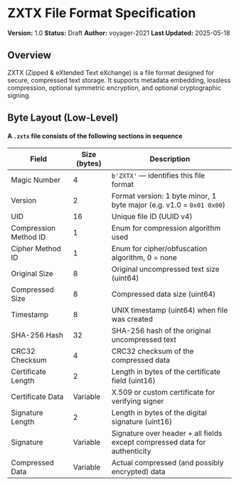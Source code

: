 # ZXTX File Format Specification

**Version:** 1.0
**Status:** Draft
**Author:** voyager-2021
**Last Updated:** 2025-05-18

## Overview

ZXTX (Zipped & eXtended Text eXchange) is a file format designed for secure, compressed text storage. It supports metadata embedding, lossless compression, optional symmetric encryption, and optional cryptographic signing.

## Byte Layout (Low-Level)

#### A `.zxtx` file consists of the following sections in sequence

| Field                 | Size (bytes) | Description                                                                |
| --------------------- | ------------ | -------------------------------------------------------------------------- |
| Magic Number          | 4            | `b'ZXTX'` — identifies this file format                                    |
| Version               | 2            | Format version: 1 byte minor, 1 byte major (e.g. v1.0 = `0x01 0x00`)       |
| UID                   | 16           | Unique file ID (UUID v4)                                                   |
| Compression Method ID | 1            | Enum for compression algorithm used                                        |
| Cipher Method ID      | 1            | Enum for cipher/obfuscation algorithm, 0 = none                            |
| Original Size         | 8            | Original uncompressed text size (uint64)                                   |
| Compressed Size       | 8            | Compressed data size (uint64)                                              |
| Timestamp             | 8            | UNIX timestamp (uint64) when file was created                              |
| SHA-256 Hash          | 32           | SHA-256 hash of the original uncompressed text                             |
| CRC32 Checksum        | 4            | CRC32 checksum of the compressed data                                      |
| Certificate Length    | 2            | Length in bytes of the certificate field (uint16)                          |
| Certificate Data      | Variable     | X.509 or custom certificate for verifying signer                           |
| Signature Length      | 2            | Length in bytes of the digital signature (uint16)                          |
| Signature             | Variable     | Signature over header + all fields except compressed data for authenticity |
| Compressed Data       | Variable     | Actual compressed (and possibly encrypted) data                            |
